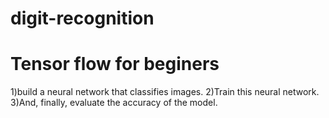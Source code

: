 # digit-recognition

# Tensor flow for beginers

1)build a neural network that classifies images.
2)Train this neural network.
3)And, finally, evaluate the accuracy of the model.
